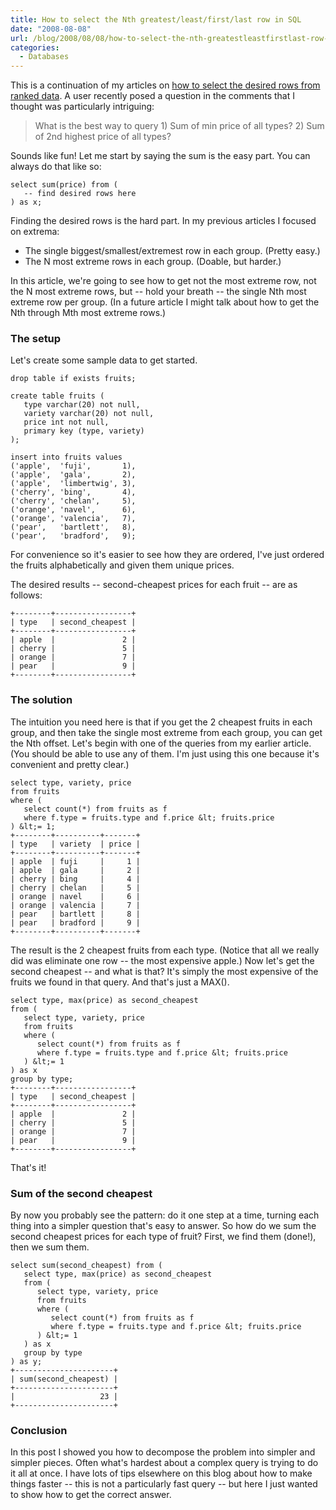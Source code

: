 ```yaml
---
title: How to select the Nth greatest/least/first/last row in SQL
date: "2008-08-08"
url: /blog/2008/08/08/how-to-select-the-nth-greatestleastfirstlast-row-in-sql/
categories:
  - Databases
---
```

This is a continuation of my articles on [how to select the desired rows from ranked data](/blog/2006/12/07/how-to-select-the-firstleastmax-row-per-group-in-sql/). A user recently posed a question in the comments that I thought was particularly intriguing:

> What is the best way to query 1) Sum of min price of all types? 2) Sum of 2nd highest price of all types?

<!--more-->

Sounds like fun! Let me start by saying the sum is the easy part. You can always do that like so:

```
select sum(price) from (
   -- find desired rows here
) as x;
```

Finding the desired rows is the hard part. In my previous articles I focused on extrema:

*   The single biggest/smallest/extremest row in each group. (Pretty easy.)
*   The N most extreme rows in each group. (Doable, but harder.)

In this article, we're going to see how to get not the most extreme row, not the N most extreme rows, but -- hold your breath -- the single Nth most extreme row per group. (In a future article I might talk about how to get the Nth through Mth most extreme rows.)

### The setup

Let's create some sample data to get started.

```
drop table if exists fruits;

create table fruits (
   type varchar(20) not null,
   variety varchar(20) not null,
   price int not null,
   primary key (type, variety)
);

insert into fruits values
('apple',  'fuji',       1),
('apple',  'gala',       2),
('apple',  'limbertwig', 3),
('cherry', 'bing',       4),
('cherry', 'chelan',     5),
('orange', 'navel',      6),
('orange', 'valencia',   7),
('pear',   'bartlett',   8),
('pear',   'bradford',   9);
```

For convenience so it's easier to see how they are ordered, I've just ordered the fruits alphabetically and given them unique prices.

The desired results -- second-cheapest prices for each fruit -- are as follows:

```
+--------+-----------------+
| type   | second_cheapest |
+--------+-----------------+
| apple  |               2 | 
| cherry |               5 | 
| orange |               7 | 
| pear   |               9 | 
+--------+-----------------+
```

### The solution

The intuition you need here is that if you get the 2 cheapest fruits in each group, and then take the single most extreme from each group, you can get the Nth offset. Let's begin with one of the queries from my earlier article. (You should be able to use any of them. I'm just using this one because it's convenient and pretty clear.)

```
select type, variety, price
from fruits
where (
   select count(*) from fruits as f
   where f.type = fruits.type and f.price &lt; fruits.price
) &lt;= 1;
+--------+----------+-------+
| type   | variety  | price |
+--------+----------+-------+
| apple  | fuji     |     1 | 
| apple  | gala     |     2 | 
| cherry | bing     |     4 | 
| cherry | chelan   |     5 | 
| orange | navel    |     6 | 
| orange | valencia |     7 | 
| pear   | bartlett |     8 | 
| pear   | bradford |     9 | 
+--------+----------+-------+
```

The result is the 2 cheapest fruits from each type. (Notice that all we really did was eliminate one row -- the most expensive apple.) Now let's get the second cheapest -- and what is that? It's simply the most expensive of the fruits we found in that query. And that's just a MAX().

```
select type, max(price) as second_cheapest
from (
   select type, variety, price
   from fruits
   where (
      select count(*) from fruits as f
      where f.type = fruits.type and f.price &lt; fruits.price
   ) &lt;= 1
) as x
group by type;
+--------+-----------------+
| type   | second_cheapest |
+--------+-----------------+
| apple  |               2 | 
| cherry |               5 | 
| orange |               7 | 
| pear   |               9 | 
+--------+-----------------+
```

That's it!

### Sum of the second cheapest

By now you probably see the pattern: do it one step at a time, turning each thing into a simpler question that's easy to answer. So how do we sum the second cheapest prices for each type of fruit? First, we find them (done!), then we sum them.

```
select sum(second_cheapest) from (
   select type, max(price) as second_cheapest
   from (
      select type, variety, price
      from fruits
      where (
         select count(*) from fruits as f
         where f.type = fruits.type and f.price &lt; fruits.price
      ) &lt;= 1
   ) as x
   group by type
) as y;
+----------------------+
| sum(second_cheapest) |
+----------------------+
|                   23 | 
+----------------------+
```

### Conclusion

In this post I showed you how to decompose the problem into simpler and simpler pieces. Often what's hardest about a complex query is trying to do it all at once. I have lots of tips elsewhere on this blog about how to make things faster -- this is not a particularly fast query -- but here I just wanted to show how to get the correct answer.


